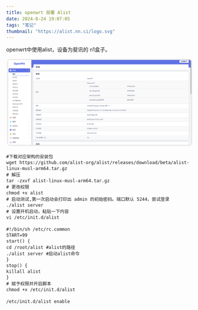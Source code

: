 ```yaml
---
title: openwrt 部署 Alist
date: 2024-8-24 19:07:05
tags: "笔记"
thumbnail: "https://alist.nn.ci/logo.svg"
---
```

openwrt中使用alist，设备为斐讯的 n1盒子。

![image.png](https://raw.githubusercontent.com/gyc-12/images/master/7f9af8dadf496381100382f599e1fe51.png)
```shell
#下载对应架构的安装包
wget https://github.com/alist-org/alist/releases/download/beta/alist-linux-musl-arm64.tar.gz
# 解压
tar -zxvf alist-linux-musl-arm64.tar.gz
# 更改权限
chmod +x alist
# 启动测试,第一次启动会打印出 admin 的初始密码。端口默认 5244，尝试登录
./alist server
# 设置开机启动，粘贴一下内容
vi /etc/init.d/alist

#!/bin/sh /etc/rc.common
START=99
start() {
cd /root/alist #alist的路径
./alist server #启动alist命令
}
stop() {
killall alist
}
# 赋予权限并开启脚本
chmod +x /etc/init.d/alist

/etc/init.d/alist enable



```

